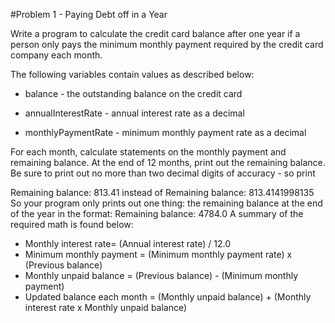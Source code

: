 #Problem 1 - Paying Debt off in a Year

Write a program to calculate the credit card balance after one year if a person only pays the minimum monthly payment required by the credit card company each month.

The following variables contain values as described below:

- balance - the outstanding balance on the credit card

- annualInterestRate - annual interest rate as a decimal

- monthlyPaymentRate - minimum monthly payment rate as a decimal

For each month, calculate statements on the monthly payment and remaining balance. At the end of 12 months, print out the remaining balance. Be sure to print out no more than two decimal digits of accuracy - so print

Remaining balance: 813.41
instead of Remaining balance: 813.4141998135 
So your program only prints out one thing: the remaining balance at the end of the year in the format: Remaining balance: 4784.0
A summary of the required math is found below:

- Monthly interest rate= (Annual interest rate) / 12.0
- Minimum monthly payment = (Minimum monthly payment rate) x (Previous balance)
- Monthly unpaid balance = (Previous balance) - (Minimum monthly payment)
- Updated balance each month = (Monthly unpaid balance) + (Monthly interest rate x Monthly unpaid balance)

